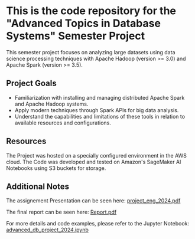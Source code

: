 # This is the code repository for the "Advanced Topics in Database Systems" Semester Project

This semester project focuses on analyzing large datasets using data science processing techniques with Apache Hadoop (version >= 3.0) and Apache Spark (version >= 3.5).

## Project Goals

* Familiarization with installing and managing distributed Apache Spark and Apache Hadoop systems.
* Apply modern techniques through Spark APIs for big data analysis.
* Understand the capabilities and limitations of these tools in relation to available resources and configurations.

## Resources

The Project was hosted on a specially configured environment in the AWS cloud.
The Code was developed and tested on Amazon's SageMaker AI Notebooks using S3 buckets for storage.

## Additional Notes

The assignement Presentation can be seen here: [project_eng_2024.pdf](project_eng_2024.pdf)

The final report can be seen here: [Report.pdf](Report.pdf)

For more details and code examples, please refer to the Jupyter Notebook: [advanced_db_project_2024.ipynb](advanced_db_project_2024.ipynb)
